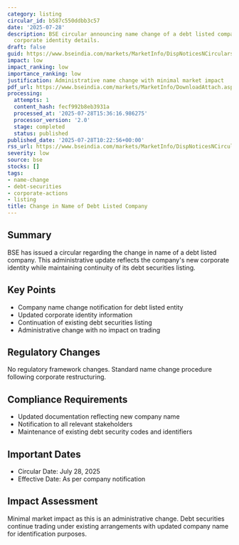 ```yaml
---
category: listing
circular_id: b587c550ddbb3c57
date: '2025-07-28'
description: BSE circular announcing name change of a debt listed company with updated
  corporate identity details.
draft: false
guid: https://www.bseindia.com/markets/MarketInfo/DispNoticesNCirculars.aspx?Noticeid={CEA4A218-A827-44D3-8483-D2D4052A88C2}&noticeno=20250728-19&dt=07/28/2025&icount=19&totcount=66&flag=0
impact: low
impact_ranking: low
importance_ranking: low
justification: Administrative name change with minimal market impact
pdf_url: https://www.bseindia.com/markets/MarketInfo/DownloadAttach.aspx?id=20250728-19&attachedId=bf79c9c4-b8e9-413e-abe0-808d9a5985c7
processing:
  attempts: 1
  content_hash: fecf992b8eb3931a
  processed_at: '2025-07-28T15:36:16.986275'
  processor_version: '2.0'
  stage: completed
  status: published
published_date: '2025-07-28T10:22:56+00:00'
rss_url: https://www.bseindia.com/markets/MarketInfo/DispNoticesNCirculars.aspx?Noticeid={CEA4A218-A827-44D3-8483-D2D4052A88C2}&noticeno=20250728-19&dt=07/28/2025&icount=19&totcount=66&flag=0
severity: low
source: bse
stocks: []
tags:
- name-change
- debt-securities
- corporate-actions
- listing
title: Change in Name of Debt Listed Company
---
```


## Summary

BSE has issued a circular regarding the change in name of a debt listed company. This administrative update reflects the company's new corporate identity while maintaining continuity of its debt securities listing.

## Key Points

- Company name change notification for debt listed entity
- Updated corporate identity information
- Continuation of existing debt securities listing
- Administrative change with no impact on trading

## Regulatory Changes

No regulatory framework changes. Standard name change procedure following corporate restructuring.

## Compliance Requirements

- Updated documentation reflecting new company name
- Notification to all relevant stakeholders
- Maintenance of existing debt security codes and identifiers

## Important Dates

- Circular Date: July 28, 2025
- Effective Date: As per company notification

## Impact Assessment

Minimal market impact as this is an administrative change. Debt securities continue trading under existing arrangements with updated company name for identification purposes.